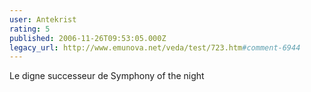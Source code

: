 ```yaml
---
user: Antekrist
rating: 5
published: 2006-11-26T09:53:05.000Z
legacy_url: http://www.emunova.net/veda/test/723.htm#comment-6944
---
```

Le digne successeur de Symphony of the night